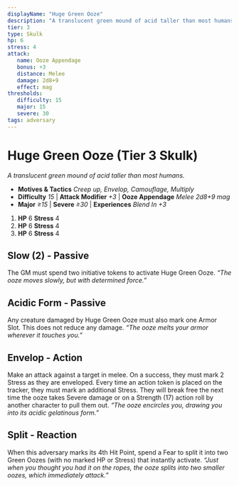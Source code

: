 ```yaml
---
displayName: "Huge Green Ooze"
description: "A translucent green mound of acid taller than most humans."
tier: 3
type: Skulk
hp: 6
stress: 4
attack:
   name: Ooze Appendage
   bonus: +3
   distance: Melee
   damage: 2d8+9
   effect: mag
thresholds:
   difficulty: 15
   major: 15
   severe: 30
tags: adversary
---
```

# Huge Green Ooze (Tier 3 Skulk)
_A translucent green mound of acid taller than most humans._

- **Motives & Tactics** _Creep up, Envelop, Camouflage, Multiply_
- **Difficulty** _15_ | **Attack Modifier** _+3_ | **Ooze Appendage** _Melee 2d8+9 mag_
- **Major** _≥15_ | **Severe** _≥30_ | **Experiences** _Blend In +3_

1. **HP** 6
   **Stress** 4
2. **HP** 6
   **Stress** 4
3. **HP** 6
   **Stress** 4

## Slow (2) - Passive
The GM must spend two initiative tokens to activate Huge Green Ooze. _“The ooze moves slowly, but with determined force.”_

## Acidic Form - Passive
Any creature damaged by Huge Green Ooze must also mark one Armor Slot. This does not reduce any damage. _“The ooze melts your armor wherever it touches you.”_

## Envelop - Action
Make an attack against a target in melee. On a success, they must mark 2 Stress as they are enveloped. Every time an action token is placed on the tracker, they must mark an additional Stress. They will break free the next time the ooze takes Severe damage or on a Strength (17) action roll by another character to pull them out. _“The ooze encircles you, drawing you into its acidic gelatinous form.”_

## Split - Reaction
When this adversary marks its 4th Hit Point, spend a Fear to split it into two Green Oozes (with no marked HP or Stress) that instantly activate. _“Just when you thought you had it on the ropes, the ooze splits into two smaller oozes, which immediately attack.”_
